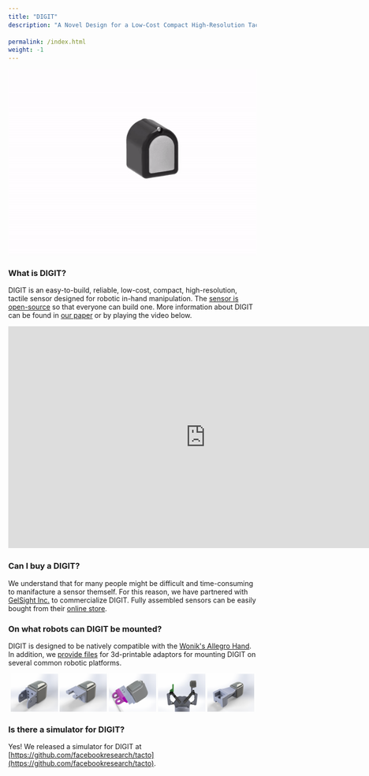 ```yaml
---
title: "DIGIT"
description: "A Novel Design for a Low-Cost Compact High-Resolution Tactile Sensor with Application to In-Hand Manipulation"

permalink: /index.html
weight: -1
---
```



<p align="center">
  <img src="assets/digit.gif" />
</p>


### What is DIGIT?

DIGIT is an easy-to-build, reliable, low-cost, compact, high-resolution, tactile sensor designed for robotic in-hand manipulation.
The [sensor is open-source](https://github.com/facebookresearch/digit-design) so that everyone can build one.
More information about DIGIT can be found in [our paper](https://arxiv.org/abs/2005.14679) or by playing the video below.

<p align="center">
<iframe width="800" height="450" src="https://www.youtube-nocookie.com/embed/F73kkqiHGwE" frameborder="0" allow="accelerometer; autoplay; encrypted-media; gyroscope; picture-in-picture" allowfullscreen></iframe>
</p>

### Can I buy a DIGIT?

We understand that for many people might be difficult and time-consuming to manifacture a sensor themself.
For this reason, we have partnered with [GelSight Inc.](https://gelsight.com/) to commercialize DIGIT.
Fully assembled sensors can be easily bought from their [online store](https://gelsight.com/product/digit-tactile-sensor/).

### On what robots can DIGIT be mounted?

DIGIT is designed to be natively compatible with the [Wonik's Allegro Hand](http://wiki.wonikrobotics.com/AllegroHandWiki/index.php/Allegro_Hand).
In addition, we [provide files](https://github.com/facebookresearch/digit-design/tree/master/adaptors) for 3d-printable adaptors for mounting DIGIT on several common robotic platforms.

<p align="middle">
  <img src="/assets/adaptor-allegro.png" width="19%" />
  <img src="/assets/adaptor-interbotix.png" width="19%" />
  <img src="/assets/adaptor-robotiq-3-finger.png" width="19%" />
  <img src="/assets/adaptor-robotiq-2f85.png" width="19%" /> 
  <img src="/assets/adaptor-schunk.png" width="19%" />
</p>

### Is there a simulator for DIGIT? 

Yes! We released a simulator for DIGIT at [https://github.com/facebookresearch/tacto](https://github.com/facebookresearch/tacto).
